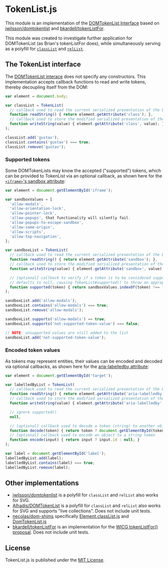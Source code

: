 # TokenList.js

This module is an implementation of the [DOMTokenList Interface](https://dom.spec.whatwg.org/#interface-domtokenlist) based on [jwilsson/domtokenlist](https://github.com/jwilsson/domtokenlist) and [bkardell/tokenListFor](https://github.com/bkardell/tokenListFor).

This module was created to investigate further application for DOMTokenList (as Brian's tokenListFor does), while simultaneously serving as a polyfill for [`classList`](https://developer.mozilla.org/en/docs/Web/API/Element/classList) and [`relList`](https://developer.mozilla.org/en-US/docs/Web/API/HTMLLinkElement/relList).

## The TokenList interface

The [DOMTokenList interace](https://dom.spec.whatwg.org/#interface-domtokenlist) does not specify any constructors. This implementation accepts callback functions to read and write tokens, thereby decoupling itself from the DOM:

```js
var element = document.body;

var classList = TokenList(
  // callback used to read the current serialized presentation of the DOMTokenList
  function readString() { return element.getAttribute('class'); },
  // callback used to store the modified serialized presentation of the DOMTokenList
  function writeString(value) { element.getAttribute('class', value); }
);

classList.add('gustav');
classList.contains('gustav') === true;
classList.remove('gustav');
```

### Supported tokens

Some DOMTokenLists may know the accepted ("supported") tokens, which can be provided to TokenList via an optional callback, as shown here for the [`<iframe>`'s sandbox attribute](https://developer.mozilla.org/en/docs/Web/HTML/Element/iframe#attr-sandbox):

```js
var element = document.getElementById('iframe');

var sandboxValues = [
  'allow-modals',
  'allow-orientation-lock',
  'allow-pointer-lock',
  'allow-popups', that functionality will silently fail.
  'allow-popups-to-escape-sandbox',
  'allow-same-origin',
  'allow-scripts',
  'allow-top-navigation',
];

var sandboxList = TokenList(
  // callback used to read the current serialized presentation of the DOMTokenList
  function readString() { return element.getAttribute('sandbox'); },
  // callback used to store the modified serialized presentation of the DOMTokenList
  function writeString(value) { element.getAttribute('sandbox', value); },

  // [optional] callback to verify if a token is to be considered supported
  // defaults to null, causing TokenList#supported() to throw an appropriate error
  function supported(token) { return sandboxValues.indexOf(token) !== -1; }
);

sandboxList.add('allow-modals');
sandboxList.contains('allow-modals') === true;
sandboxList.remove('allow-modals');

sandboxList.supports('allow-modals') == true;
sandboxList.supports('not-supported-token-value') === false;

// NOTE: unsupported values are still added to the list
sandboxList.add('not-supported-token-value');
```

### Encoded token values

As tokens may represent entities, their values can be encoded and decoded via optional callbacks, as shown here for the [aria-labelledby attribute](http://w3c.github.io/aria/aria/aria.html#aria-labelledby):

```js
var element = document.getElementById('target');

var labelledByList = TokenList(
  // callback used to read the current serialized presentation of the DOMTokenList
  function readString() { return element.getAttribute('aria-labelledby'); },
  // callback used to store the modified serialized presentation of the DOMTokenList
  function writeString(value) { element.getAttribute('aria-labelledby', value); },

  // ignore supported()
  null,

  // [optional] callback used to decode a token (string) to another object
  function decode(token) { return token ? document.getElementById(token) : null; },
  // [optional] callback used to encode an object to a string token
  function encode(input) { return input ? input.id : null; }
);

var label = document.getElementById('label');
labelledByList.add(label);
labelledByList.contains(label) === true;
labelledByList.remove(label);
```


## Other implementations

* [jwilsson/domtokenlist](https://github.com/jwilsson/domtokenlist) is a polyfill for `classList` and `relList` also works for SVG.
* [Alhadis/DOMTokenList](https://github.com/Alhadis/DOMTokenList) is a polyfill for `classList` and `relList` also works for SVG and supports "live collections". Does not include unit tests.
* [necolas/dom-shims]() specifically [Element.classList.js](https://github.com/necolas/dom-shims/blob/master/shim/Element.classList.js) and [DomTokenList.js](https://github.com/necolas/dom-shims/blob/master/lib/DOMTokenList.js)
* [bkardell/tokenListFor](https://github.com/bkardell/tokenListFor) is an implementation for the [WICG tokenListFor() proposal](https://discourse.wicg.io/t/proposal-for-astokenlist-attr/1418/20). Does not include unit tests.


## License

TokenList.js is published under the [MIT License](http://opensource.org/licenses/mit-license).

